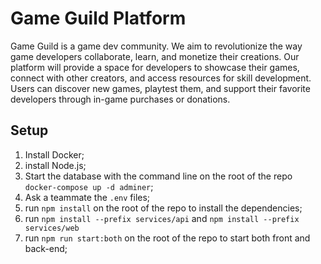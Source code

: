 # Game Guild Platform

Game Guild is a game dev community. We aim to revolutionize the way game developers collaborate, learn, and monetize their creations. Our platform will provide a space for developers to showcase their games, connect with other creators, and access resources for skill development. Users can discover new games, playtest them, and support their favorite developers through in-game purchases or donations.

## Setup

1. Install Docker;
2. install Node.js;
3. Start the database with the command line on the root of the repo `docker-compose up -d adminer`;
4. Ask a teammate the `.env` files;
5. run `npm install` on the root of the repo to install the dependencies;
6. run `npm install --prefix services/api` and `npm install --prefix services/web`
7. run `npm run start:both` on the root of the repo to start both front and back-end;
